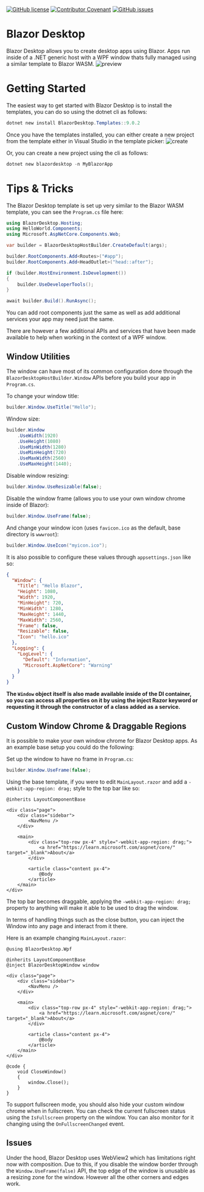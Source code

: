 [![GitHub license](https://img.shields.io/github/license/DotNetExtension/BlazorDesktop?style=for-the-badge&color=00bb00)](https://github.com/DotNetExtension/BlazorDesktop/blob/main/LICENSE.txt)
[![Contributor Covenant](https://img.shields.io/badge/Contributor%20Covenant-2.0-4baaaa?style=for-the-badge)](CODE_OF_CONDUCT.md)
[![GitHub issues](https://img.shields.io/github/issues/DotNetExtension/BlazorDesktop?style=for-the-badge)](https://github.com/DotNetExtension/BlazorDesktop/issues)

# Blazor Desktop
Blazor Desktop allows you to create desktop apps using Blazor. Apps run inside of a .NET generic host with a WPF window thats fully managed using a similar template to Blazor WASM.
![preview](https://github.com/DotNetExtension/BlazorDesktop/assets/2308261/7d025b49-e2f8-4b07-a57d-35f9a319d859)

# Getting Started
The easiest way to get started with Blazor Desktop is to install the templates, you can do so using the dotnet cli as follows:

```powershell
dotnet new install BlazorDesktop.Templates::9.0.2
```

Once you have the templates installed, you can either create a new project from the template either in Visual Studio in the template picker:
![create](https://github.com/DotNetExtension/BlazorDesktop/assets/2308261/5ac50c95-9b90-4d5f-bb4f-7aa8a242d823)

Or, you can create a new project using the cli as follows:
```powershell
dotnet new blazordesktop -n MyBlazorApp
```

# Tips & Tricks
The Blazor Desktop template is set up very similar to the Blazor WASM template, you can see the `Program.cs` file here:

```csharp
using BlazorDesktop.Hosting;
using HelloWorld.Components;
using Microsoft.AspNetCore.Components.Web;

var builder = BlazorDesktopHostBuilder.CreateDefault(args);

builder.RootComponents.Add<Routes>("#app");
builder.RootComponents.Add<HeadOutlet>("head::after");

if (builder.HostEnvironment.IsDevelopment())
{
    builder.UseDeveloperTools();
}

await builder.Build().RunAsync();
```

You can add root components just the same as well as add additional services your app may need just the same.

There are however a few additional APIs and services that have been made available to help when working in the context of a WPF window.

## Window Utilities
The window can have most of its common configuration done through the `BlazorDesktopHostBuilder.Window` APIs before you build your app in `Program.cs`.

To change your window title:
```csharp
builder.Window.UseTitle("Hello");
```

Window size:
```csharp
builder.Window
    .UseWidth(1920)
    .UseHeight(1080)
    .UseMinWidth(1280)
    .UseMinHeight(720)
    .UseMaxWidth(2560)
    .UseMaxHeight(1440);
```

Disable window resizing:
```csharp
builder.Window.UseResizable(false);
```

Disable the window frame (allows you to use your own window chrome inside of Blazor):
```csharp
builder.Window.UseFrame(false);
```

And change your window icon (uses `favicon.ico` as the default, base directory is `wwwroot`):
```csharp
builder.Window.UseIcon("myicon.ico");
```

It is also possible to configure these values through `appsettings.json` like so:
```json
{
  "Window": {
    "Title": "Hello Blazor",
    "Height": 1080,
    "Width": 1920,
    "MinHeight": 720,
    "MinWidth": 1280,
    "MaxHeight": 1440,
    "MaxWidth": 2560,
    "Frame": false,
    "Resizable": false,
    "Icon": "hello.ico"
  },
  "Logging": {
    "LogLevel": {
      "Default": "Information",
      "Microsoft.AspNetCore": "Warning"
    }
  }
}
```

**The `Window` object itself is also made available inside of the DI container, so you can access all properties on it by using the inject Razor keyword or requesting it through the constructor of a class added as a service.**

## Custom Window Chrome & Draggable Regions
It is possible to make your own window chrome for Blazor Desktop apps. As an example base setup you could do the following:

Set up the window to have no frame in `Program.cs`:
```csharp
builder.Window.UseFrame(false);
```

Using the base template, if you were to edit `MainLayout.razor` and add a `-webkit-app-region: drag;` style to the top bar like so:
```razor
@inherits LayoutComponentBase

<div class="page">
    <div class="sidebar">
        <NavMenu />
    </div>

    <main>
        <div class="top-row px-4" style="-webkit-app-region: drag;">
            <a href="https://learn.microsoft.com/aspnet/core/" target="_blank">About</a>
        </div>

        <article class="content px-4">
            @Body
        </article>
    </main>
</div>
```
The top bar becomes draggable, applying the `-webkit-app-region: drag;` property to anything will make it able to be used to drag the window.

In terms of handling things such as the close button, you can inject the Window into any page and interact from it there.

Here is an example changing `MainLayout.razor`:
```razor
@using BlazorDesktop.Wpf

@inherits LayoutComponentBase
@inject BlazorDesktopWindow window

<div class="page">
    <div class="sidebar">
        <NavMenu />
    </div>

    <main>
        <div class="top-row px-4" style="-webkit-app-region: drag;">
            <a href="https://learn.microsoft.com/aspnet/core/" target="_blank">About</a>
        </div>

        <article class="content px-4">
            @Body
        </article>
    </main>
</div>

@code {
    void CloseWindow()
    {
        window.Close();
    }
}
```

To support fullscreen mode, you should also hide your custom window chrome when in fullscreen. You can check the current fullscreen status using the `IsFullscreen` property on the window. You can also monitor for it changing using the `OnFullscreenChanged` event.

## Issues
Under the hood, Blazor Desktop uses WebView2 which has limitations right now with composition. Due to this, if you disable the window border through the `Window.UseFrame(false)` API, the top edge of the window is unusable as a resizing zone for the window. However all the other corners and edges work.
